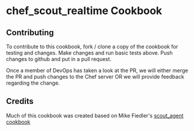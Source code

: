 chef_scout_realtime Cookbook
======================


Contributing
------------

To contribute to this cookbook, fork / clone a copy of the cookbook for testing and changes.  Make changes and run basic tests above.  Push changes to github and put in a pull request.  

Once a member of DevOps has taken a look at the PR, we will either merge the PR and push changes to the Chef server OR we will provide feedback regarding the change.

Credits
-------

Much of this cookbook was created based on Mike Fiedler's [scout_agent cookbook](https://github.com/miketheman/scout_agent)
